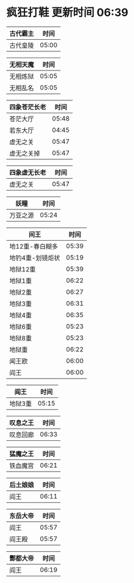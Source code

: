 # 疯狂打鞋 更新时间 06:39

| 古代霸主   | 时间    |
|--------|-------|
| 古代皇陵 | 05:00 |

| 无相天魔   | 时间    |
|--------|-------|
| 无相炼狱 | 05:05 |
| 无相乱名 | 05:05 |

| 四象苍茫长老   | 时间    |
|--------|-------|
| 苍茫大厅 | 05:48 |
| 若东大厅 | 04:45 |
| 虚无之关 | 05:47 |
| 虚无之关掉 | 05:47 |

| 四象虚无长老   | 时间    |
|--------|-------|
| 虚无之关 | 05:47 |

| 妖瞳   | 时间    |
|--------|-------|
| 万亚之源 | 05:24 |

| 间王   | 时间    |
|--------|-------|
| 地12重-春白糊多 | 05:39 |
| 地钓4重-划镜炬状 | 05:19 |
| 地狱12重 | 05:39 |
| 地狱1重 | 06:22 |
| 地狱2重 | 06:27 |
| 地狱3重 | 06:31 |
| 地狱4重 | 06:35 |
| 地狱6重 | 05:23 |
| 地狱8重 | 05:23 |
| 地狱重 | 06:22 |
| 闻王欧 | 06:00 |
| 阎王 | 06:00 |

| 阎王   | 时间    |
|--------|-------|
| 地狱3重 | 05:15 |

| 叹息之王   | 时间    |
|--------|-------|
| 叹息回廊 | 06:33 |

| 猛魔之王   | 时间    |
|--------|-------|
| 铁血魔宫 | 06:21 |

| 后土娘娘   | 时间    |
|--------|-------|
| 阎王 | 06:11 |

| 东岳大帝   | 时间    |
|--------|-------|
| 阎王 | 05:57 |
| 阎王殿 | 05:57 |

| 酆都大帝   | 时间    |
|--------|-------|
| 阎王 | 06:19 |
